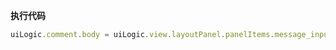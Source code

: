 <p class="panel-title"><b>执行代码</b></p>

```javascript
uiLogic.comment.body = uiLogic.view.layoutPanel.panelItems.message_inputbox.value;
```
